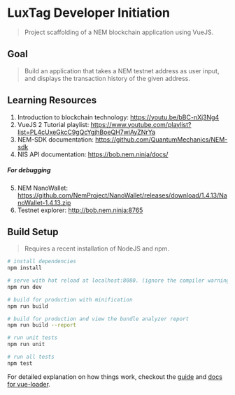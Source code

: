 # LuxTag Developer Initiation

> Project scaffolding of a NEM blockchain application using VueJS.

## Goal

> Build an application that takes a NEM testnet address as user input, and displays the transaction history of the given address.

## Learning Resources
1. Introduction to blockchain technology: https://youtu.be/bBC-nXj3Ng4
2. VueJS 2 Tutorial playlist: https://www.youtube.com/playlist?list=PL4cUxeGkcC9gQcYgjhBoeQH7wiAyZNrYa
3. NEM-SDK documentation: https://github.com/QuantumMechanics/NEM-sdk
4. NIS API documentation: https://bob.nem.ninja/docs/
  ##### For debugging
5. NEM NanoWallet: https://github.com/NemProject/NanoWallet/releases/download/1.4.13/NanoWallet-1.4.13.zip
6. Testnet explorer: http://bob.nem.ninja:8765

## Build Setup

> Requires a recent installation of NodeJS and npm.

``` bash
# install dependencies
npm install

# serve with hot reload at localhost:8080. (ignore the compiler warnings)
npm run dev

# build for production with minification
npm run build

# build for production and view the bundle analyzer report
npm run build --report

# run unit tests
npm run unit

# run all tests
npm test
```

For detailed explanation on how things work, checkout the [guide](http://vuejs-templates.github.io/webpack/) and [docs for vue-loader](http://vuejs.github.io/vue-loader).
